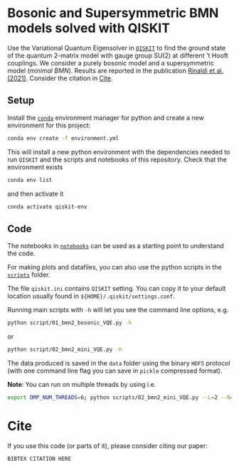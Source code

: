# Bosonic and Supersymmetric BMN models solved with QISKIT

Use the Variational Quantum Eigensolver in [`QISKIT`](www.qiskit.org) to find the ground state of the quantum 2-matrix model with gauge group SU(2) at different 't Hooft couplings.
We consider a purely bosonic model and a supersymmetric model (*minimal BMN*).
Results are reported in the publication [Rinaldi et al. (2021)](www.arxiv.org/abs/2108.00000).
Consider the citation in [Cite](#cite).

## Setup

Install the [`conda`](https://docs.conda.io/projects/conda/en/latest/user-guide/getting-started.html) environment manager for python and create a new environment for this project:
```bash
conda env create -f environment.yml
```

This will install a new python environment with the dependencies needed to run `QISKIT` and the scripts and notebooks of this repository.
Check that the environment exists
```bash
conda env list
```
and then activate it
```bash
conda activate qiskit-env
```

## Code

The notebooks in [`notebooks`](./notebooks) can be used as a starting point to understand the code.

For making plots and datafiles, you can also use the python scripts in the [`scripts`](./scripts) folder.

The file `qiskit.ini` contains `QISKIT` setting. You can copy it to your default location usually found in `${HOME}/.qiskit/settings.conf`.

Running main scripts with `-h` will let you see the command line options, e.g.
```bash
python script/01_bmn2_bosonic_VQE.py -h
```
or
```bash
python script/02_bmn2_mini_VQE.py -h
```

The data produced is saved in the `data` folder using the binary `HDF5` protocol (with one command line flag you can save in `pickle` compressed format).

**Note**: You can run on multiple threads by using i.e.
```bash
export OMP_NUM_THREADS=6; python scripts/02_bmn2_mini_VQE.py --L=2 --N=2 --g2N=0.2 --optimizer='COBYLA' --varform=['ry','rz'] --depth=3 --nrep=10
```

# Cite

If you use this code (or parts of it), please consider citing our paper:
```
BIBTEX CITATION HERE
```